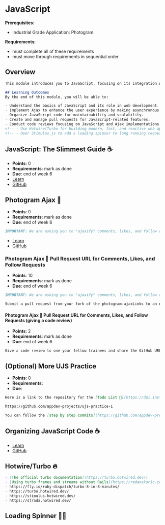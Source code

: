 # JavaScript

**Prerequisites**:
- Industrial Grade Application: Photogram

**Requirements**:
- must complete all of these requirements
- must move through requirements in sequential order

## Overview
```md
This module introduces you to JavaScript, focusing on its integration with Rails applications. You will learn to enhance your applications with dynamic and interactive features using JavaScript, JQuery, and Ajax. By the end of this module, you will be able to "ajaxify" your applications, organize JavaScript code effectively, and implement advanced front-end techniques.

## Learning Outcomes
By the end of this module, you will be able to:

- Understand the basics of JavaScript and its role in web development.
- Implement Ajax to enhance the user experience by making asynchronous requests.
- Organize JavaScript code for maintainability and scalability.
- Create and manage pull requests for JavaScript-related features.
- Conduct code reviews focusing on JavaScript and Ajax implementations.
<!-- - Use Hotwire/Turbo for building modern, fast, and reactive web applications. -->
<!-- - User Stimulus.js to add a loading spinner to long running requests -->
```

## JavaScript: The Slimmest Guide ☕️
- **Points**: 0
- **Requirements**: mark as done
- **Due**: end of week 6
- [Learn](https://learn.firstdraft.com/lessons/203-minimal-js)
- [GitHub](https://github.com/appdev-lessons/minimal-js)

## Photogram Ajax 📸
- **Points**: 0
- **Requirements**: mark as done
- **Due**: end of week 6
```md
IMPORTANT: We are asking you to "ajaxify" comments, likes, and follow requests for this assignment. Please disregard the section of the lesson that states likes and follow requests are optional.
```
- [Learn](https://learn.firstdraft.com/lessons/204-rails-unobtrusive-ajax)
- [GitHub](https://github.com/appdev-lessons/rails-unobtrusive-ajax)

### Photogram Ajax 📸 Pull Request URL for Comments, Likes, and Follow Requests
- **Points**: 10
- **Requirements**: mark as done
- **Due**: end of week 6
```md
IMPORTANT: We are asking you to "ajaxify" comments, likes, and follow requests for this assignment. Please disregard the section of the lesson that states likes and follow requests are optional.

Submit a pull request from your fork of the photogram-ajaxLinks to an external site. project, comparing CRUDing comments using Ajax on a feature branch to the main branch. **Please assign Fidel Leal (@flealc) to review your pull request 👀**.
```
#### Photogram Ajax 📸 Pull Request URL for Comments, Likes, and Follow Requests (giving a code review)
<!-- TODO: do we want to have 3 separate pull requests? -->
- **Points**: 2
- **Requirements**: mark as done
- **Due**: end of week 6
```md
Give a code review to one your fellow trainees and share the GitHub URL.
```

## (Optional) More UJS Practice
- **Points**: 0
- **Requirements**:
- **Due**:
```md
Here is a link to the repository for the [Todo List 📝](https://dpi.instructure.com/courses/294/assignments/2195) app we data modeled in sprint 2.

https://github.com/appdev-projects/ujs-practice-1

You can follow the [step by step commits](https://github.com/appdev-projects/ujs-practice-1/commits/bp-solution) and build your own todo list app to learn more about Rails UJS (Unobtrusive JavaScript)
```
<!-- TODO: add quiz questions -->
## Organizing JavaScript Code ☕️
- [Learn](https://learn.firstdraft.com/lessons/295-rails-organizing-js-code)
- [GitHub](https://github.com/DPI-WE/rails-organizing-js-code)

<!-- TODO: simplify -->
## Hotwire/Turbo 🔥
```md
- [The official turbo documentation](https://turbo.hotwired.dev/)
- [Using turbo frames and streams without Rails](https://radanskoric.com/experiments/using-turbo-frame-streams-without-rails)
- https://fly.io/ruby-dispatch/turbo-8-in-8-minutes/
- https://turbo.hotwired.dev/
- https://stimulus.hotwired.dev/
- https://strada.hotwired.dev/
```

<!-- TODO -->
## Loading Spinner 😵‍💫
